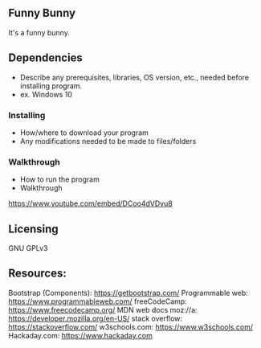 ## Funny Bunny

It's a funny bunny.
    
    
## Dependencies
    
  * Describe any prerequisites, libraries, OS version, etc., needed before installing program.
  * ex. Windows 10
    
### Installing
    
  * How/where to download your program
  * Any modifications needed to be made to files/folders
    
### Walkthrough
    
  * How to run the program
  * Walkthrough
    
https://www.youtube.com/embed/DCoo4dVDvu8
    
## Licensing
GNU GPLv3
    
## Resources:
    
Bootstrap (Components):  https://getbootstrap.com/
Programmable web: https://www.programmableweb.com/
freeCodeCamp: https://www.freecodecamp.org/
MDN web docs moz://a: https://developer.mozilla.org/en-US/
stack overflow: https://stackoverflow.com/
w3schools.com: https://www.w3schools.com/
Hackaday.com: https://www.hackaday.com
